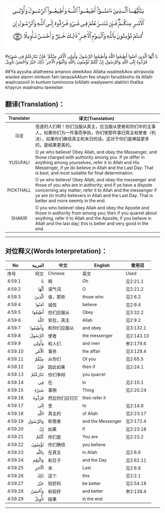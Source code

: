 ![004:059](images/004_059.gif)

#يَا أَيُّهَا الَّذِينَ آمَنُوا أَطِيعُوا اللَّهَ وَأَطِيعُوا الرَّسُولَ وَأُولِي الْأَمْرِ مِنْكُمْ ۖ فَإِنْ تَنَازَعْتُمْ فِي شَيْءٍ فَرُدُّوهُ إِلَى اللَّهِ وَالرَّسُولِ إِنْ كُنْتُمْ تُؤْمِنُونَ بِاللَّهِ وَالْيَوْمِ الْآخِرِ ۚ ذَٰلِكَ خَيْرٌ وَأَحْسَنُ تَأْوِيلً 

##Ya ayyuha allatheena amanoo ateeAAoo Allaha waateeAAoo alrrasoola waolee alamri minkum fain tanazaAAtum fee shayin faruddoohu ila Allahi waalrrasooli in kuntum tuminoona biAllahi waalyawmi alakhiri thalika khayrun waahsanu taweelan 

## 翻译(Translation)：

| Translator | 译文(Translation)                                            |
| :--------: | ------------------------------------------------------------ |
|    马坚    | 信道的人们啊！你们当服从真主，应当服从使者和你们中的主事人，如果你们为一件事而争执，你们使那件事归真主和使者（判决），如果你们确信真主和末日的话。这对于你们是裨益更多的，是结果更美的。 |
|  YUSUFALI  | O ye who believe! Obey Allah, and obey the Messenger, and those charged with authority among you. If ye differ in anything among yourselves, refer it to Allah and His Messenger, if ye do believe in Allah and the Last Day: That is best, and most suitable for final determination. |
| PICKTHALL  | O ye who believe! Obey Allah, and obey the messenger and those of you who are in authority; and if ye have a dispute concerning any matter, refer it to Allah and the messenger if ye are (in truth) believers in Allah and the Last Day. That is better and more seemly in the end. |
|   SHAKIR   | O you who believe! obey Allah and obey the Apostle and those in authority from among you; then if you quarrel about anything, refer it to Allah and the Apostle, if you believe in Allah and the last day; this is better and very good in the end. |

---

## 对位释义(Words Interpretation)：

| No   | العربية | 中文    | English | 曾用词 |
| ---- | ------: | ------- | ------- | ------ |
| 序号 |    阿文 | Chinese | 英文    | Used   |
| 4:59.1  | يَا      | 啊             | Oh                | 见2:21.1   |
| 4:59.2  | أَيُّهَا    | 语气词         | O                 | 见2:21.2   |
| 4:59.3  | الَّذِينَ   | 谁，那些       | those who         | 见2:6.2    |
| 4:59.4  | آمَنُوا   | 诚信           | believe           | 见2:9.4    |
| 4:59.5  | أَطِيعُوا  | 你们应服从     | Obey              | 见3:32.2   |
| 4:59.6  | اللَّهَ    | 安拉，真主     | Allah             | 见2:9.2 |
| 4:59.7  | وَأَطِيعُوا | 和你们应服从   | and obey          | 见3:132.1  |
| 4:59.8  | الرَّسُولَ  | 使者           | the messenger     | 见2:143.10 |
| 4:59.9  | وَأُولِي   | 和人们         | and men           | 参2:179.6  |
| 4:59.10 | الْأَمْرِ   | 事务           | the affair        | 见3:128.4  |
| 4:59.11 | مِنْكُمْ    | 从你们         | Of you            | 见2:65.5   |
| 4:59.12 | فَإِنْ     | 因此如果       | then if           | 见2:24.1   |
| 4:59.13 | تَنَازَعْتُمْ | 你们争辩       | you quarrel       |            |
| 4:59.14 | فِي      | 在             | in                | 见2:10.1   |
| 4:59.15 | شَيْءٍ     | 事物           | Thing             | 见2:20.24  |
| 4:59.16 | فَرُدُّوهُ   | 然后你们应归它 | then refer it     |            |
| 4:59.17 | إِلَى     | 至             | to                | 见2:14.9   |
| 4:59.18 | اللَّهِ    | 真主的         | of Allah          | 见2:23.17  |
| 4:59.19 | وَالرَّسُولِ | 和使者         | and the Messenger | 见3:172.4  |
| 4:59.20 | إِنْ      | 如果           | if                | 见2:23.18  |
| 4:59.21 | كُنْتُمْ    | 你们是         | You are           | 见2:23.2   |
| 4:59.22 | تُؤْمِنُونَ  | 你们确信       | you believe       |            |
| 4:59.23 | بِاللَّهِ   | 在真主         | in Allah          | 见2:8.6    |
| 4:59.24 | وَالْيَوْمِ  | 和日子         | and the Day       | 见2:62.11  |
| 4:59.25 | الْآخِرِ   | 末             | Last              | 见2:8.8    |
| 4:59.26 | ذَٰلِكَ     | 这个           | this              | 见2:2.1    |
| 4:59.27 | خَيْرٌ     | 较好的         | be better         | 见2:54.18  |
| 4:59.28 | وَأَحْسَنُ   | 和较好         | and better        | 参2:138.4  |
| 4:59.29 | تَأْوِيلً   | 结果           | in the end        |            |

---
